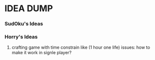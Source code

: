 # IDEA DUMP

### SudOku's Ideas


### Horry's Ideas
1.  crafting game with time constrain like (1 hour one life)
    issues: 
        how to make  it work in signle player?
